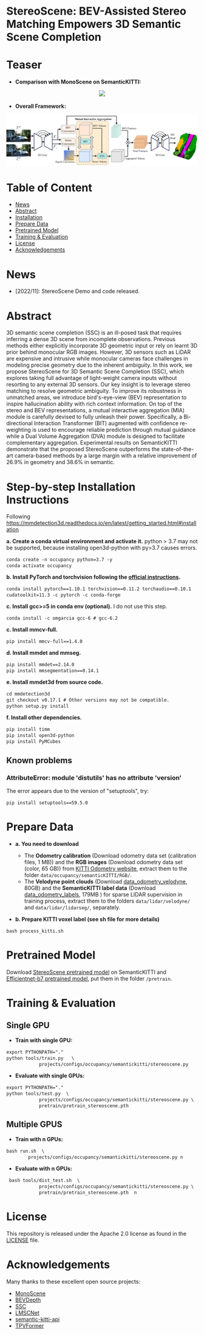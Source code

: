 # StereoScene: BEV-Assisted Stereo Matching Empowers 3D Semantic Scene Completion

# Teaser
- **Comparison with MonoScene on SemanticKITTI:**
<p align="center">
<img src="./teaser/teaser.gif" />
</p>


- **Overall Framework:**
<p align="center">
<img src="./teaser/overall.png" />
</p>

# Table of Content
- [News](#news)
- [Abstract](#abstract)
- [Installation](#step-by-step-installation-instructions)
- [Prepare Data](#prepare-data)
- [Pretrained Model](#pretrained-model)
- [Training & Evaluation](#training--evaluation)
- [License](#license)
- [Acknowledgements](#acknowledgements)


# News
- [2022/11]: StereoScene Demo and code released.

# Abstract
3D semantic scene completion (SSC) is an ill-posed task that requires inferring a dense 3D scene from incomplete observations. Previous methods either explicitly incorporate 3D geometric input or rely on learnt 3D prior behind monocular RGB images. However, 3D sensors such as LiDAR are expensive and intrusive while monocular cameras face challenges in modeling precise geometry due to the inherent ambiguity. In this work, we propose StereoScene for 3D Semantic Scene Completion (SSC), which explores taking full advantage of light-weight camera inputs without resorting to any external 3D sensors. Our key insight is to leverage stereo matching to resolve geometric ambiguity. To improve its robustness in unmatched areas, we introduce bird's-eye-view (BEV) representation to inspire hallucination ability with rich context information. On top of the stereo and BEV representations, a mutual interactive aggregation (MIA) module is carefully devised to fully unleash their power. Specifically, a Bi-directional Interaction Transformer (BIT) augmented with confidence re-weighting is used to encourage reliable prediction through mutual guidance while a Dual Volume Aggregation (DVA) module is designed to facilitate complementary aggregation. Experimental results on SemanticKITTI  demonstrate that the proposed StereoScene outperforms the state-of-the-art camera-based methods by a large margin with a relative improvement of 26.9% in geometry and 38.6% in semantic.


# Step-by-step Installation Instructions

Following https://mmdetection3d.readthedocs.io/en/latest/getting_started.html#installation

**a. Create a conda virtual environment and activate it.**
python > 3.7 may not be supported, because installing open3d-python with py>3.7 causes errors.
```shell
conda create -n occupancy python=3.7 -y
conda activate occupancy
```

**b. Install PyTorch and torchvision following the [official instructions](https://pytorch.org/).**
```shell
conda install pytorch==1.10.1 torchvision==0.11.2 torchaudio==0.10.1 cudatoolkit=11.3 -c pytorch -c conda-forge
```

**c. Install gcc>=5 in conda env (optional).**
I do not use this step.
```shell
conda install -c omgarcia gcc-6 # gcc-6.2
```

**c. Install mmcv-full.**
```shell
pip install mmcv-full==1.4.0
```

**d. Install mmdet and mmseg.**
```shell
pip install mmdet==2.14.0
pip install mmsegmentation==0.14.1
```

**e. Install mmdet3d from source code.**
```shell
cd mmdetection3d
git checkout v0.17.1 # Other versions may not be compatible.
python setup.py install
```

**f. Install other dependencies.**
```shell
pip install timm
pip install open3d-python
pip install PyMCubes
```


## Known problems

### AttributeError: module 'distutils' has no attribute 'version'
The error appears due to the version of "setuptools", try:
```shell
pip install setuptools==59.5.0
```




# Prepare Data

- **a. You need to download**

     - The **Odometry calibration** (Download odometry data set (calibration files, 1 MB)) and the **RGB images** (Download odometry data set (color, 65 GB)) from [KITTI Odometry website](http://www.cvlibs.net/datasets/kitti/eval_odometry.php), extract them to the folder `data/occupancy/semanticKITTI/RGB/`.
     - The **Velodyne point clouds** (Download [data_odometry_velodyne](http://www.cvlibs.net/download.php?file=data_odometry_velodyne.zip), 80GB) and the **SemanticKITTI label data** (Download [data_odometry_labels](http://www.semantic-kitti.org/assets/data_odometry_labels.zip), 179MB ) for sparse LIDAR supervision in training process, extract them to the folders ``` data/lidar/velodyne/ ``` and ``` data/lidar/lidarseg/ ```, separately. 


- **b. Prepare KITTI voxel label (see sh file for more details)**
```
bash process_kitti.sh
```


# Pretrained Model

Download [StereoScene pretrained model](https://drive.google.com/file/d/1D0gP3S5uKo6pDZApCg7lrwOf5c5_yvC7/view?usp=share_link) on SemanticKITTI and [Efficientnet-b7 pretrained model](https://drive.google.com/file/d/1JffT44Zjw27XBTeUv8_RW6wP6GllMtZh/view?usp=share_link), put them in the folder `/pretrain`.



# Training & Evaluation

## Single GPU
- **Train with single GPU:**
```
export PYTHONPATH="."  
python tools/train.py   \
            projects/configs/occupancy/semantickitti/stereoscene.py
```

- **Evaluate with single GPUs:**
```
export PYTHONPATH="."  
python tools/test.py  \
            projects/configs/occupancy/semantickitti/stereoscene.py \
            pretrain/pretrain_stereoscene.pth 
```


## Multiple GPUS
- **Train with n GPUs:**
```
bash run.sh  \
        projects/configs/occupancy/semantickitti/stereoscene.py n
```

- **Evaluate with n GPUs:**
```
 bash tools/dist_test.sh  \
            projects/configs/occupancy/semantickitti/stereoscene.py \
            pretrain/pretrain_stereoscene.pth  n
```



# License
This repository is released under the Apache 2.0 license as found in the [LICENSE](LICENSE) file.

# Acknowledgements
Many thanks to these excellent open source projects: 
- [MonoScene](https://github.com/astra-vision/MonoScene)
- [BEVDepth](https://github.com/Megvii-BaseDetection/BEVDepth)
- [SSC](https://github.com/waterljwant/SSC)
- [LMSCNet](https://github.com/astra-vision/LMSCNet)
- [semantic-kitti-api](https://github.com/PRBonn/semantic-kitti-api) 
- [TPVFormer](https://github.com/wzzheng/TPVFormer)
